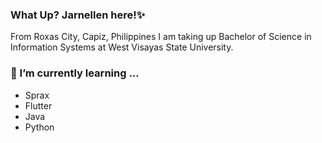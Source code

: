 ### What Up? Jarnellen here!✨
From Roxas City, Capiz, Philippines
I am taking up Bachelor of Science in Information Systems at West Visayas State University.


### 🌱 I’m currently learning ...

- Sprax
- Flutter
- Java
- Python

<!--
**jarnellendaria/JarnellenDaria** is a ✨ _special_ ✨ repository because its `README.md` (this file) appears on your GitHub profile.

Here are some ideas to get you started:

- 🔭 I’m currently working on ...
- 
- 👯 I’m looking to collaborate on ...
- 🤔 I’m looking for help with ...
- 💬 Ask me about ...
- 📫 How to reach me: ...
- 😄 Pronouns: ...
- 
-->
